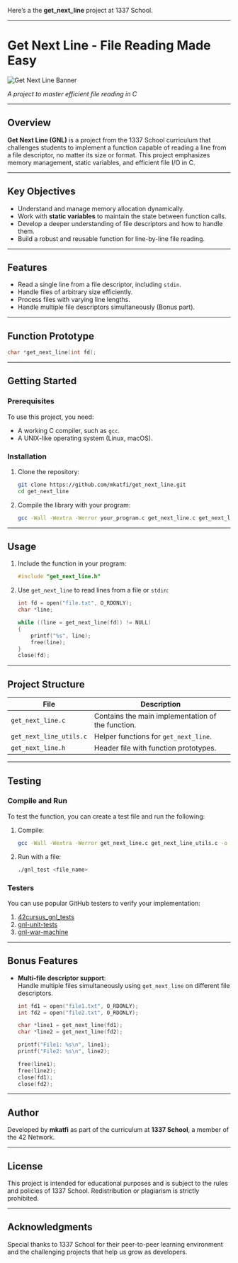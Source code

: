 Here’s a the **get_next_line** project at 1337 School.

---


# Get Next Line - File Reading Made Easy  
![Get Next Line Banner](https://github.com/user-attachments/assets/e8935e0c-2d46-4f31-b44a-3730b81a00db)

*A project to master efficient file reading in C*  

---

## Overview  

**Get Next Line (GNL)** is a project from the 1337 School curriculum that challenges students to implement a function capable of reading a line from a file descriptor, no matter its size or format. This project emphasizes memory management, static variables, and efficient file I/O in C.  

---

## Key Objectives  
- Understand and manage memory allocation dynamically.  
- Work with **static variables** to maintain the state between function calls.  
- Develop a deeper understanding of file descriptors and how to handle them.  
- Build a robust and reusable function for line-by-line file reading.  

---

## Features  
- Read a single line from a file descriptor, including `stdin`.  
- Handle files of arbitrary size efficiently.  
- Process files with varying line lengths.  
- Handle multiple file descriptors simultaneously (Bonus part).  

---

## Function Prototype  

```c  
char *get_next_line(int fd);  
```  

---

## Getting Started  

### Prerequisites  
To use this project, you need:  
- A working C compiler, such as `gcc`.  
- A UNIX-like operating system (Linux, macOS).  

### Installation  
1. Clone the repository:  
   ```bash  
   git clone https://github.com/mkatfi/get_next_line.git  
   cd get_next_line  
   ```  

2. Compile the library with your program:  
   ```bash  
   gcc -Wall -Wextra -Werror your_program.c get_next_line.c get_next_line_utils.c -o your_program  
   ```  

---

## Usage  

1. Include the function in your program:  
   ```c  
   #include "get_next_line.h"  
   ```  

2. Use `get_next_line` to read lines from a file or `stdin`:  
   ```c  
   int fd = open("file.txt", O_RDONLY);  
   char *line;  

   while ((line = get_next_line(fd)) != NULL)  
   {  
       printf("%s", line);  
       free(line);  
   }  
   close(fd);  
   ```  

---

## Project Structure  

| File                     | Description                                      |  
|--------------------------|--------------------------------------------------|  
| `get_next_line.c`        | Contains the main implementation of the function.|  
| `get_next_line_utils.c`  | Helper functions for `get_next_line`.            |  
| `get_next_line.h`        | Header file with function prototypes.            |  

---

## Testing  

### Compile and Run  
To test the function, you can create a test file and run the following:  
1. Compile:  
   ```bash  
   gcc -Wall -Wextra -Werror get_next_line.c get_next_line_utils.c -o gnl_test  
   ```  

2. Run with a file:  
   ```bash  
   ./gnl_test <file_name>  
   ```  

### Testers  
You can use popular GitHub testers to verify your implementation:  
1. [42cursus_gnl_tests](https://github.com/Tripouille/gnlTester)  
2. [gnl-unit-tests](https://github.com/alelievr/gnl_unit_test)  
3. [gnl-war-machine](https://github.com/Sherchryst/gnl-war-machine)  

---

## Bonus Features  

- **Multi-file descriptor support**:  
   Handle multiple files simultaneously using `get_next_line` on different file descriptors.  
   ```c  
   int fd1 = open("file1.txt", O_RDONLY);  
   int fd2 = open("file2.txt", O_RDONLY);  

   char *line1 = get_next_line(fd1);  
   char *line2 = get_next_line(fd2);  

   printf("File1: %s\n", line1);  
   printf("File2: %s\n", line2);  

   free(line1);  
   free(line2);  
   close(fd1);  
   close(fd2);  
   ```  

---

## Author  

Developed by **mkatfi** as part of the curriculum at **1337 School**, a member of the 42 Network.  

---

## License  

This project is intended for educational purposes and is subject to the rules and policies of 1337 School. Redistribution or plagiarism is strictly prohibited.  

---

## Acknowledgments  

Special thanks to 1337 School for their peer-to-peer learning environment and the challenging projects that help us grow as developers.  
